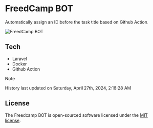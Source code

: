 # FreedCamp BOT

Automatically assign an ID before the task title based on Github Action.

![FreedCamp BOT](https://repository-images.githubusercontent.com/737932867/7d34798b-2680-471c-b089-a78a718d3d6a)

## Tech

- Laravel
- Docker
- Github Action

> [!NOTE]  
> History last updated on Saturday, April 27th, 2024, 2:18:28 AM

## License

The Freedcamp BOT is open-sourced software licensed under the [MIT license](https://opensource.org/licenses/MIT).
